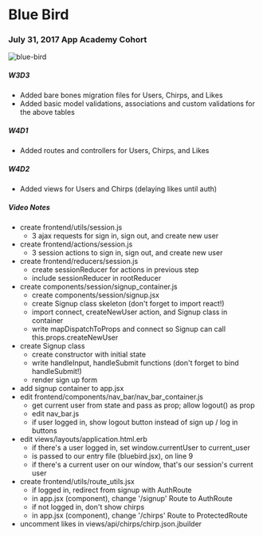 # Blue Bird

### July 31, 2017 App Academy Cohort

![blue-bird](https://media.giphy.com/media/3oKIPmJonGimU9bI2s/giphy.gif)

##### W3D3

+ Added bare bones migration files for Users, Chirps, and Likes
+ Added basic model validations, associations and custom validations for the above tables

##### W4D1

+ Added routes and controllers for Users, Chirps, and Likes

##### W4D2

+ Added views for Users and Chirps (delaying likes until auth)






##### Video Notes
+ create frontend/utils/session.js
  + 3 ajax requests for sign in, sign out, and create new user
+ create frontend/actions/session.js
  + 3 session actions to sign in, sign out, and create new user
+ create frontend/reducers/session.js
  + create sessionReducer for actions in previous step
  + include sessionReducer in rootReducer
+ create components/session/signup_container.js
  + create components/session/signup.jsx
  + create Signup class skeleton (don't forget to import react!)
  + import connect, createNewUser action, and Signup class in container
  + write mapDispatchToProps and connect so Signup can call this.props.createNewUser
+ create Signup class
  + create constructor with initial state
  + write handleInput, handleSubmit functions (don't forget to bind handleSubmit!)
  + render sign up form
+ add signup container to app.jsx
+ edit frontend/components/nav_bar/nav_bar_container.js
  + get current user from state and pass as prop; allow logout() as prop
  + edit nav_bar.js
  + if user logged in, show logout button instead of sign up / log in buttons
+ edit views/layouts/application.html.erb
  + if there's a user logged in, set window.currentUser to current_user
  + is passed to our entry file (bluebird.jsx), on line 9
  + if there's a current user on our window, that's our session's current user
+ create frontend/utils/route_utils.jsx
  + if logged in, redirect from signup with AuthRoute
  + in app.jsx (component), change '/signup' Route to AuthRoute
  + if not logged in, don't show chirps
  + in app.jsx (component), change '/chirps' Route to ProtectedRoute
+ uncomment likes in views/api/chirps/chirp.json.jbuilder
